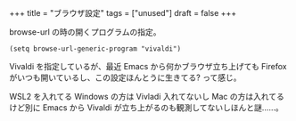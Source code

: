 +++
title = "ブラウザ設定"
tags = ["unused"]
draft = false
+++

browse-url の時の開くプログラムの指定。

```emacs-lisp
(setq browse-url-generic-program "vivaldi")
```

Vivaldi を指定しているが、最近 Emacs から何かブラウザ立ち上げても Firefox がいつも開いているし、この設定ほんとうに生きてる? って感じ。

WSL2 を入れてる Windows の方は Vivladi 入れてないし
Mac の方は入れてるけど別に Emacs から Vivaldi が立ち上がるのも観測してないしほんと謎……。
